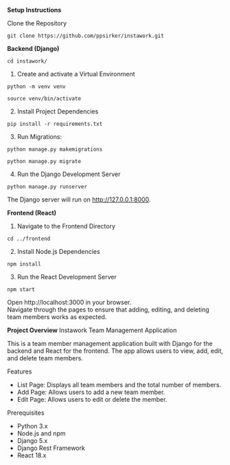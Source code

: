 
**Setup Instructions**

Clone the Repository
```
git clone https://github.com/ppsirker/instawork.git
```

**Backend (Django)**

```
cd instawork/
```

1. Create and activate a Virtual Environment
```
python -m venv venv
```
```
source venv/bin/activate
```
    
2. Install Project Dependencies
```
pip install -r requirements.txt
```
3. Run Migrations:
```
python manage.py makemigrations
```
```
python manage.py migrate
```
4. Run the Django Development Server
```
python manage.py runserver
```
The Django server will run on http://127.0.0.1:8000.

**Frontend (React)**

1. Navigate to the Frontend Directory
```
cd ../frontend
```
2. Install Node.js Dependencies
```
npm install
```

3. Run the React Development Server
```
npm start
```
Open http://localhost:3000 in your browser.<br>
Navigate through the pages to ensure that adding, editing, and deleting team members works as expected.


**Project Overview**
Instawork Team Management Application

This is a team member management application built with Django for the backend and React for the frontend. The app allows users to view, add, edit, and delete team members. 

Features
- List Page: Displays all team members and the total number of members.
- Add Page: Allows users to add a new team member.
- Edit Page: Allows users to edit or delete the member.

Prerequisites
- Python 3.x
- Node.js and npm
- Django 5.x
- Django Rest Framework
- React 18.x

